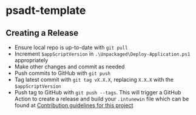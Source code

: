 # psadt-template

## Creating a Release

* Ensure local repo is up-to-date with `git pull`
* Increment `$appScriptVersion` in `.\Unpackaged\Deploy-Application.ps1` appropriately
* Make other changes and commit as needed
* Push commits to GitHub with `git push`
* Tag latest commit with `git tag vX.X.X`, replacing `X.X.X` with the `$appScriptVersion`
* Push tag to GitHub with `git push --tags`. This will trigger a GitHub Action to create a release and build your `.intunewin` file which can be found at [Contribution guidelines for this project](docs/CONTRIBUTING.md)